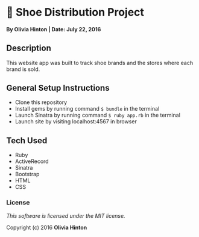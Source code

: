 # 👟 Shoe Distribution Project

#### By Olivia Hinton | Date: July 22, 2016

## Description

This website app was built to track shoe brands and the stores where each brand is sold.

## General Setup Instructions

* Clone this repository
* Install gems by running command `$ bundle` in the terminal
* Launch Sinatra by running command `$ ruby app.rb` in the terminal
* Launch site by visiting localhost:4567 in browser

## Tech Used

* Ruby
* ActiveRecord
* Sinatra
* Bootstrap
* HTML
* CSS

### License

*This software is licensed under the MIT license.*

Copyright (c) 2016 **Olivia Hinton**
